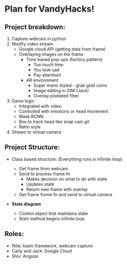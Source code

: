 # Plan for VandyHacks!

## Project breakdown:

1. Capture webcam in python 
2. Modify video stream
    - Google cloud API (getting data from frame)
    - Overlaying images on the frame
        - Time based pop-ups (factory pattern)
            - Too much time
            - You look sad
            - Pay attention!
        - AR environment
            - Super mario styled - grab gold coins
            - Image editing in GIM (Jack)
            - Overlay pixelated filter
3. Game logic
    - Integrated with video
    - Controlled with emotions or head movement
    - Mask RCNN
    - Box to track head like snap cam git
    - Retro style
4. Stream to virtual camera

## Project Structure:

- Class based structure: (Everything runs in infinite loop)
    - Get frame from webcam
    - Send to process frame fn
        - Makes decision on what to do with state
        - Updates state
        - Return new frame with overlay
    - Get frame frome fn and send to virtual camera

- **State diagram**
    - Control object that maintains state
    - Start method begins infinite loop

## Roles:

- Nilai: basic framework, webcam capture
- Carly and Jack: Google Cloud
- Shiv: Angular
